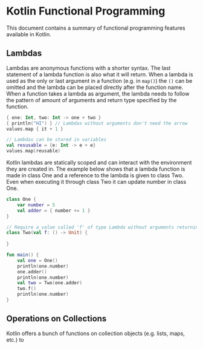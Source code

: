 # Kotlin Functional Programming
This document contains a summary of functional programming features available in Kotlin.

## Lambdas
Lambdas are anonymous functions with a shorter syntax. The last statement of a lambda function is also what it will return.
When a lambda is used as the only or last argument in a function (e.g. in `map()`) the `()` can be omitted and the lambda can be placed directly after the function name. When a function takes a lambda as argument, the lambda needs to follow the pattern of amount of arguments and return type specified by the function.
```kotlin
{ one: Int, two: Int -> one + two }
{ println("HI") } // Lambdas without arguments don't need the arrow
values.map { it + 1 }

// Lambdas can be stored in variables
val resusable = {e: Int -> e + e}
values.map(reusable)
```

Kotlin lambdas are statically scoped and can interact with the environment they are created in. The example below shows that a lambda function is made in class One and a reference to the lambda is given to class Two. Even when executing it through class Two it can update number in class One.
```kotlin
class One {
    var number = 5
    val adder = { number += 1 }
}

// Require a value called 'f' of type Lambda without arguments returning a unit
class Two(val f: () -> Unit) {
    
}

fun main() {
    val one = One()
    println(one.number)
    one.adder()
    println(one.number)
    val two = Two(one.adder)
    two.f()
    println(one.number)
}
```

## Operations on Collections
Kotlin offers a bunch of functions on collection objects (e.g. lists, maps, etc.) to 